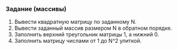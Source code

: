 ### Задание (массивы)
1. Вывести квадратную матрицу по заданному N.
2. Вывести заданный массив размером N в обратном порядке.
3. Заполнить верхний треугольник матрицы 1, а нижний 0.
4. Заполнить матрицу числами от 1 до N^2 улиткой.
